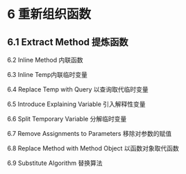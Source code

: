 # 6 重新组织函数

## 6.1 Extract Method 提炼函数



6.2 Inline Method 内联函数

6.3 Inline Temp内联临时变量

6.4 Replace Temp with Query 以查询取代临时变量

6.5 Introduce Explaining Variable 引入解释性变量

6.6 Split Temporary Variable 分解临时变量

6.7 Remove Assignments to Parameters 移除对参数的赋值

6.8 Replace Method with Method Object 以函数对象取代函数

6.9 Substitute Algorithm 替换算法